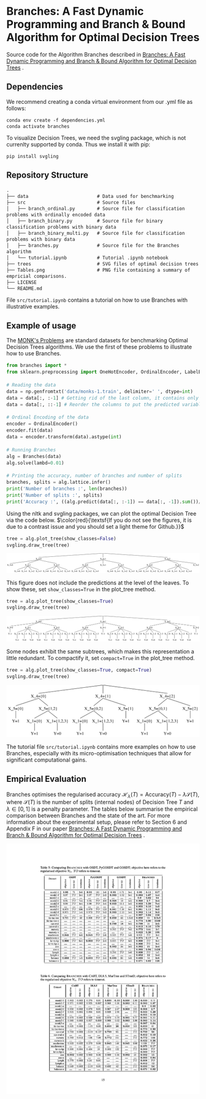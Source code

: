 # Branches: A Fast Dynamic Programming and Branch & Bound Algorithm for Optimal Decision Trees

Source code for the Algorithm Branches described in [Branches: A Fast Dynamic Programming and Branch & Bound Algorithm for Optimal Decision Trees](https://arxiv.org/abs/2406.02175) .

## Dependencies

We recommend creating a conda virtual environment from our .yml file as follows:
```
conda env create -f dependencies.yml
conda activate branches
```
To visualize Decision Trees, we need the svgling package, which is not currenlty supported by conda. Thus we install it with pip:
```
pip install svgling
```

## Repository Structure
    .
    ├── data                         # Data used for benchmarking
    ├── src                          # Source files
    │   ├── branch_ordinal.py        # Source file for classification problems with ordinally encoded data
    │   ├── branch_binary.py         # Source file for binary classification problems with binary data
    │   ├── branch_binary_multi.py   # Source file for classification problems with binary data
    │   ├── branches.py              # Source file for the Branches algorithm
    │   └── tutorial.ipynb           # Tutorial .ipynb notebook
    ├── trees                        # SVG files of optimal decision trees
    ├── Tables.png                   # PNG file containing a summary of empricial comparisons.
    ├── LICENSE
    └── README.md
File ```src/tutorial.ipynb``` contains a tutorial on how to use Branches with illustrative examples.

## Example of usage

The [MONK's Problems](https://archive.ics.uci.edu/dataset/70/monk+s+problems) are standard datasets for benchmarking Optimal Decision Trees algorithms. We use the first of these problems to illustrate how to use Branches.

```python
from branches import *
from sklearn.preprocessing import OneHotEncoder, OrdinalEncoder, LabelEncoder

# Reading the data
data = np.genfromtxt('data/monks-1.train', delimiter=' ', dtype=int)
data = data[:, :-1] # Getting rid of the last column, it contains only ids.
data = data[:, ::-1] # Reorder the columns to put the predicted variable Y at the end.

# Ordinal Encoding of the data
encoder = OrdinalEncoder()
encoder.fit(data)
data = encoder.transform(data).astype(int)

# Running Branches
alg = Branches(data)
alg.solve(lambd=0.01)

# Printing the accuracy, number of branches and number of splits
branches, splits = alg.lattice.infer()
print('Number of branches :', len(branches))
print('Number of splits :', splits)
print('Accuracy :', ((alg.predict(data[:, :-1]) == data[:, -1]).sum())/alg.n_total)
```

Using the nltk and svgling packages, we can plot the optimal Decision Tree via the code below. $\color{red}{\textsf{If you do not see the figures, it is due to a contrast issue and you should set a light theme for Github.}}$

```python
tree = alg.plot_tree(show_classes=False)
svgling.draw_tree(tree)
```

<img src="trees/monk1-o-no_classes.svg">

This figure does not include the predictions at the level of the leaves. To show these, set ```show_classes=True``` in the plot_tree method.

```python
tree = alg.plot_tree(show_classes=True)
svgling.draw_tree(tree)
```

<img src="trees/monk1-o.svg">

Some nodes exhibit the same subtrees, which makes this representation a little redundant. To compactify it, set ```compact=True``` in the plot_tree method.

```python
tree = alg.plot_tree(show_classes=True, compact=True)
svgling.draw_tree(tree)
```

<img src="trees/monk1-o-compact.svg">

The tutorial file ```src/tutorial.ipynb``` contains more examples on how to use Branches, especially with its micro-optimisation techniques that allow for significant computational gains.

## Empirical Evaluation

Branches optimises the regularised accuracy $\mathcal{H}_{\lambda}\left( T\right) = \textrm{Accuracy}\left( T\right) - \lambda \mathcal{S}\left( T\right)$, where $\mathcal{S}\left( T\right)$ is the number of splits (internal nodes) of Decision Tree $T$ and $\lambda \in \left[ 0, 1 \right]$ is a penalty parameter. The tables below summarise the empirical comparison between Branches and the state of the art. For more information about the experimental setup, please refer to Section 6 and Appendix F in our paper [Branches: A Fast Dynamic Programming and Branch & Bound Algorithm for Optimal Decision Trees](https://arxiv.org/abs/2406.02175) .

<p align="center">
<img align="center" src="Tables.png", width=1000 height=auto/>
</p>




